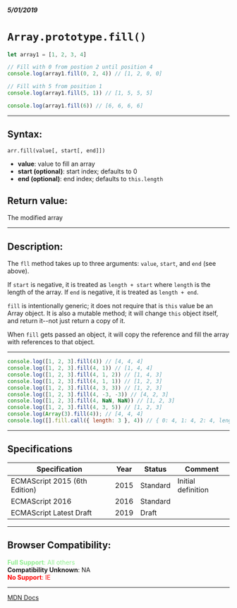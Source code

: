 ##### 5/01/2019
# `Array.prototype.fill()`

```js
let array1 = [1, 2, 3, 4]

// Fill with 0 from postion 2 until position 4
console.log(array1.fill(0, 2, 4)) // [1, 2, 0, 0]

// Fill with 5 from position 1
console.log(array1.fill(5, 1)) // [1, 5, 5, 5]

console.log(array1.fill(6)) // [6, 6, 6, 6]
```

---

## Syntax:
`arr.fill(value[, start[, end]])`

* **value**: value to fill an array
* **start (optional)**: start index; defaults to 0
* **end (optional)**: end index; defaults to `this.length`

## Return value:
The modified array

---

## Description:
The `fll` method takes up to three arguments: `value`, `start`, and `end` (see above).

If `start` is negative, it is treated as `length + start` where `length` is the length of the array.  If `end` is negative, it is treated as `length + end`.

`fill` is intentionally generic; it does not require that is `this` value be an Array object.  It is also a mutable method; it will change `this` object itself, and return it--not just return a copy of it.

When `fill` gets passed an object, it will copy the reference and fill the array with references to that object.

---

```js
console.log([1, 2, 3].fill(4)) // [4, 4, 4]
console.log([1, 2, 3].fill(4, 1)) // [1, 4, 4]
console.log([1, 2, 3].fill(4, 1, 2)) // [1, 4, 3]
console.log([1, 2, 3].fill(4, 1, 1)) // [1, 2, 3]
console.log([1, 2, 3].fill(4, 3, 3)) // [1, 2, 3]
console.log([1, 2, 3].fill(4, -3, -3)) // [4, 2, 3]
console.log([1, 2, 3].fill(4, NaN, NaN)) // [1, 2, 3]
console.log([1, 2, 3].fill(4, 3, 5)) // [1, 2, 3]
console.log(Array(3).fill(4)); // [4, 4, 4]
console.log([].fill.call({ length: 3 }, 4)) // { 0: 4, 1: 4, 2: 4, length: 3 }
```

---

## Specifications
| Specification | Year | Status | Comment |
|---|---|---|---|
| ECMAScript 2015 (6th Edition) | 2015 | Standard | Initial definition |
| ECMAScript 2016 | 2016 | Standard |  |
| ECMAScript Latest Draft | 2019 | Draft |  |

---

## Browser Compatibility:
<span style="color: lightgreen">**Full Support**: All others</span>  
**Compatibility Unknown**: NA  
<span style="color: red">**No Support**: IE</span>

---

[MDN Docs](https://developer.mozilla.org/en-US/docs/Web/JavaScript/Reference/Global_Objects/Array/fill)
